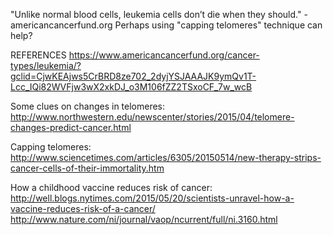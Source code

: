 "Unlike normal blood cells, leukemia cells don’t die when they should." - americancancerfund.org
Perhaps using "capping telomeres" technique can help?

REFERENCES
https://www.americancancerfund.org/cancer-types/leukemia/?gclid=CjwKEAjws5CrBRD8ze702_2dyjYSJAAAJK9ymQv1T-Lcc_IQi82WVFjw3wX2xkDJ_o3M106fZZ2TSxoCF_7w_wcB

Some clues on changes in telomeres:
http://www.northwestern.edu/newscenter/stories/2015/04/telomere-changes-predict-cancer.html

Capping telomeres:
http://www.sciencetimes.com/articles/6305/20150514/new-therapy-strips-cancer-cells-of-their-immortality.htm

How a childhood vaccine reduces risk of cancer:
http://well.blogs.nytimes.com/2015/05/20/scientists-unravel-how-a-vaccine-reduces-risk-of-a-cancer/
http://www.nature.com/ni/journal/vaop/ncurrent/full/ni.3160.html
